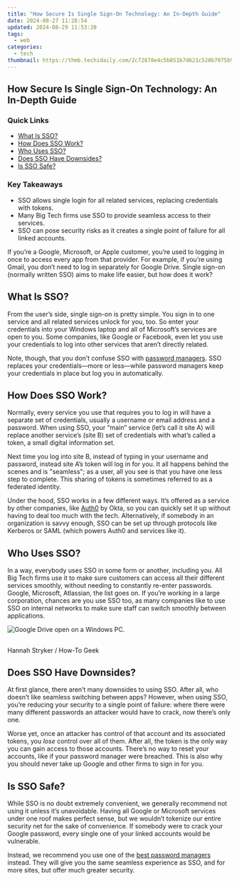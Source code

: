 ```yaml
---
title: "How Secure Is Single Sign-On Technology: An In-Depth Guide"
date: 2024-08-27 11:28:54
updated: 2024-08-29 11:53:20
tags:
  - web
categories:
  - tech
thumbnail: https://thmb.techidaily.com/2c72878e4c5b851b7d621c520b7075b9d80e911d0e1db9a60b0603055e403b62.jpg
---
```


## How Secure Is Single Sign-On Technology: An In-Depth Guide

### Quick Links

* [What Is SSO?](https://screen-mirror.techidaily.com/how-to-cast-honor-play-8t-screen-to-pc-using-wifi-drfone-by-drfone-android/)
* [How Does SSO Work?](https://review-topics.techidaily.com/in-2024-does-airplane-mode-turn-off-gps-location-on-samsung-galaxy-z-flip-5-drfone-by-drfone-virtual-android/)
* [Who Uses SSO?](https://youtube-videos.techidaily.com/in-2024-audience-appreciation-assessment-self-and-seekers-vs-rival-repertoires/)
* [Does SSO Have Downsides?](https://win-dash.techidaily.com/ensure-smooth-printing-with-updated-canon-mg-series-mg3150-mg3750-driver-downloads-and-firmware-upgrades/)
* [Is SSO Safe?](https://screen-sharing-recording.techidaily.com/updated-screen-capture-showdown-is-obs-better-than-fraps/)

### Key Takeaways

* SSO allows single login for all related services, replacing credentials with tokens.
* Many Big Tech firms use SSO to provide seamless access to their services.
* SSO can pose security risks as it creates a single point of failure for all linked accounts.

 If you’re a Google, Microsoft, or Apple customer, you’re used to logging in once to access every app from that provider. For example, if you’re using Gmail, you don’t need to log in separately for Google Drive. Single sign-on (normally written SSO) aims to make life easier, but how does it work?

##  What Is SSO?

 From the user’s side, single sign-on is pretty simple. You sign in to one service and all related services unlock for you, too. So enter your credentials into your Windows laptop and all of Microsoft’s services are open to you. Some companies, like Google or Facebook, even let you use your credentials to log into other services that aren’t directly related.

 Note, though, that you don’t confuse SSO with [password managers](https://easy-unlock-android.techidaily.com/unlock-your-realme-gt-5-pro-phone-with-ease-the-3-best-lock-screen-removal-tools-by-drfone-android/). SSO replaces your credentials—more or less—while password managers keep your credentials in place but log you in automatically.

##  How Does SSO Work? 

 Normally, every service you use that requires you to log in will have a separate set of credentials, usually a username or email address and a password. When using SSO, your “main” service (let’s call it site A) will replace another service’s (site B) set of credentials with what’s called a token, a small digital information set.

 Next time you log into site B, instead of typing in your username and password, instead site A’s token will log in for you. It all happens behind the scenes and is "seamless"; as a user, all you see is that you have one less step to complete. This sharing of tokens is sometimes referred to as a federated identity.

 Under the hood, SSO works in a few different ways. It’s offered as a service by other companies, like [Auth0](https://auth0.com) by Okta, so you can quickly set it up without having to deal too much with the tech. Alternatively, if somebody in an organization is savvy enough, SSO can be set up through protocols like Kerberos or SAML (which powers Auth0 and services like it).

##  Who Uses SSO?

 In a way, everybody uses SSO in some form or another, including you. All Big Tech firms use it to make sure customers can access all their different services smoothly, without needing to constantly re-enter passwords. Google, Microsoft, Atlassian, the list goes on. If you’re working in a large corporation, chances are you use SSO too, as many companies like to use SSO on internal networks to make sure staff can switch smoothly between applications.

![Google Drive open on a Windows PC.](https://static1.howtogeekimages.com/wordpress/wp-content/uploads/2024/08/52900169181_d4f69014f4_o.jpg) 

## 

Hannah Stryker / How-To Geek

##  Does SSO Have Downsides?

 At first glance, there aren’t many downsides to using SSO. After all, who doesn’t like seamless switching between apps? However, when using SSO, you’re reducing your security to a single point of failure: where there were many different passwords an attacker would have to crack, now there’s only one.

 Worse yet, once an attacker has control of that account and its associated tokens, you _lose_ control over all of them. After all, the token is the only way you can gain access to those accounts. There’s no way to reset your accounts, like if your password manager were breached. This is also why you should never take up Google and other firms to sign in for you.

##  Is SSO Safe?

 While SSO is no doubt extremely convenient, we generally recommend not using it unless it’s unavoidable. Having all Google or Microsoft services under one roof makes perfect sense, but we wouldn’t tokenize our entire security net for the sake of convenience. If somebody were to crack your Google password, every single one of your linked accounts would be vulnerable.

 Instead, we recommend you use one of the [best password managers](https://facebook-video-content.techidaily.com/updated-how-to-create-facebook-video-ads-with-free-video-creation-kit-for-2024/) instead. They will give you the same seamless experience as SSO, and for more sites, but offer much greater security.

<ins class="adsbygoogle"
     style="display:block"
     data-ad-format="autorelaxed"
     data-ad-client="ca-pub-7571918770474297"
     data-ad-slot="1223367746"></ins>



<ins class="adsbygoogle"
     style="display:block"
     data-ad-client="ca-pub-7571918770474297"
     data-ad-slot="8358498916"
     data-ad-format="auto"
     data-full-width-responsive="true"></ins>

